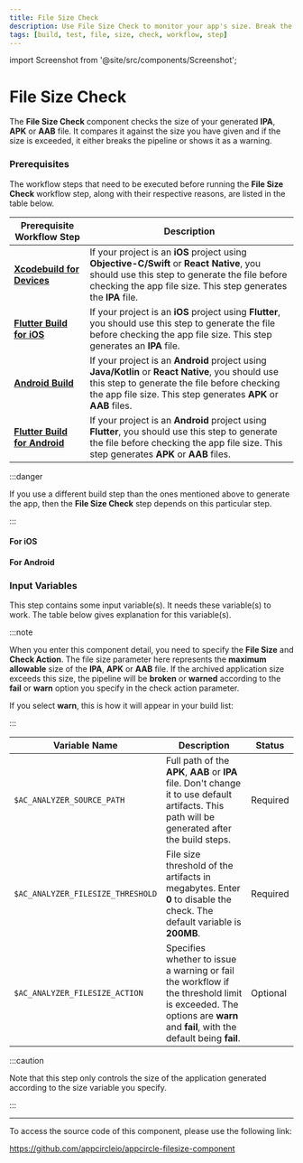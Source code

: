 ```yaml
---
title: File Size Check
description: Use File Size Check to monitor your app's size. Break the pipeline or show warnings when the size limit is exceeded.
tags: [build, test, file, size, check, workflow, step]
---
```


import Screenshot from '@site/src/components/Screenshot';

# File Size Check
The **File Size Check** component checks the size of your generated **IPA**, **APK** or **AAB** file. It compares it against the size you have given and if the size is exceeded, it either breaks the pipeline or shows it as a warning.

### Prerequisites
The workflow steps that need to be executed before running the **File Size Check** workflow step, along with their respective reasons, are listed in the table below.

| Prerequisite Workflow Step                      | Description                                     |
|-------------------------------------------------|-------------------------------------------------|
| [**Xcodebuild for Devices**](/workflows/ios-specific-workflow-steps/xcodebuild-for-devices) | If your project is an **iOS** project using **Objective-C/Swift** or **React Native**, you should use this step to generate the file before checking the app file size. This step generates the **IPA** file. |
| [**Flutter Build for iOS**](/workflows/flutter-specific-workflow-steps/flutter-build-for-ios) | If your project is an **iOS** project using **Flutter**, you should use this step to generate the file before checking the app file size. This step generates an **IPA** file. |
| [**Android Build**](/workflows/android-specific-workflow-steps/android-build) | If your project is an **Android** project using **Java/Kotlin** or **React Native**, you should use this step to generate the file before checking the app file size. This step generates **APK** or **AAB** files. |
| [**Flutter Build for Android**](/workflows/flutter-specific-workflow-steps/flutter-build-for-android) | If your project is an **Android** project using **Flutter**, you should use this step to generate the file before checking the app file size. This step generates **APK** or **AAB** files. |

:::danger

If you use a different build step than the ones mentioned above to generate the app, then the **File Size Check** step depends on this particular step.

:::

#### For iOS
<Screenshot url='https://cdn.appcircle.io/docs/assets/BE2582-size_order.png' />

#### For Android
<Screenshot url='https://cdn.appcircle.io/docs/assets/BE2582-size_order_android.png' />

### Input Variables

This step contains some input variable(s). It needs these variable(s) to work. The table below gives explanation for this variable(s).

:::note

When you enter this component detail, you need to specify the **File Size** and **Check Action**. The file size parameter here represents the **maximum allowable** size of the **IPA**, **APK** or **AAB** file. If the archived application size exceeds this size, the pipeline will be **broken** or **warned** according to the **fail** or **warn** option you specify in the check action parameter.

<Screenshot url='https://cdn.appcircle.io/docs/assets/BE2582-size_action.png' />

If you select **warn**, this is how it will appear in your build list:

<Screenshot url='https://cdn.appcircle.io/docs/assets/BE2582-size_warn.png' />

:::

| Variable Name                    | Description                                    | Status                    |
|----------------------------------|------------------------------------------------|--------------------------|
| `$AC_ANALYZER_SOURCE_PATH`       | Full path of the **APK**, **AAB** or **IPA** file. Don't change it to use default artifacts. This path will be generated after the build steps. | Required |
| `$AC_ANALYZER_FILESIZE_THRESHOLD`| File size threshold of the artifacts in megabytes. Enter **0** to disable the check. The default variable is **200MB**. | Required |
| `$AC_ANALYZER_FILESIZE_ACTION`   |  Specifies whether to issue a warning or fail the workflow if the threshold limit is exceeded. The options are **warn** and **fail**, with the default being **fail**. | Optional |

:::caution

Note that this step only controls the size of the application generated according to the size variable you specify. 

:::

---

To access the source code of this component, please use the following link:

https://github.com/appcircleio/appcircle-filesize-component